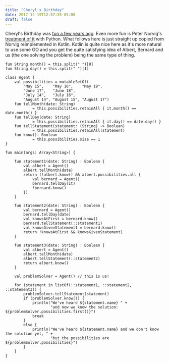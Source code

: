 ```yaml
---
title: "Cheryl's Birthday"
date: 2017-12-19T12:57:55-05:00
draft: false
---
```


Cheryl's Birthday was [fun a few years ago](https://www.theguardian.com/science/alexs-adventures-in-numberland/2015/apr/13/can-you-solve-the-singapore-primary-maths-question-that-went-viral).  Even more fun is Peter Norvig's [treatment of it](https://github.com/norvig/pytudes/blob/master/ipynb/Cheryl.ipynb) with Python.  What follows here is just straight up copied from Norvig reimplemented in Kotlin.  Kotlin is quite nice here as it's more natural to use some OO and you get the quite satisfying idea of Albert, Bernard and us (the one solving the problem) being the same type of thing.

    fun String.month() = this.split(" ")[0]
    fun String.day() = this.split(" ")[1]
    
    class Agent {
        val possibilities = mutableSetOf(
            "May 15",    "May 16",    "May 19",
            "June 17",   "June 18",
            "July 14",   "July 16",
            "August 14", "August 15", "August 17")
        fun tellMonth(date: String) 
                = this.possibilities.retainAll { it.month() == date.month() }
        fun tellDay(date: String) 
                = this.possibilities.retainAll { it.day() == date.day() }
        fun tellStatement(statement: (String) -> Boolean) 
                = this.possibilities.retainAll(statement)
        fun know(): Boolean 
                = this.possibilities.size == 1
    }
    
    fun main(args: Array<String>) {
    
        fun statement1(date: String) : Boolean {
            val albert = Agent()
            albert.tellMonth(date)
            return (!albert.know() && albert.possibilities.all {
                val bernard = Agent()
                bernard.tellDay(it)
                !bernard.know()
            })
        }
    
        fun statement2(date: String) : Boolean {
            val bernard = Agent()
            bernard.tellDay(date)
            val knowsAtFirst = bernard.know()
            bernard.tellStatement(::statement1)
            val knowsGivenStatement1 = bernard.know()
            return !knowsAtFirst && knowsGivenStatement1
        }
    
        fun statement3(date: String) : Boolean {
            val albert = Agent()
            albert.tellMonth(date)
            albert.tellStatement(::statement2)
            return albert.know()
        }
    
        val problemSolver = Agent() // this is us!
        
        for (statement in listOf(::statement1, ::statement2, ::statement3)) {
            problemSolver.tellStatement(statement)
            if (problemSolver.know()) {
                println("We've heard ${statement.name} " +
                        "and now we know the solution: ${problemSolver.possibilities.first()}")
                break
            }
            else {
                println("We've heard ${statement.name} and we don't know the solution yet, " +
                        "but the possibilities are ${problemSolver.possibilities}")
            }
        }
    }